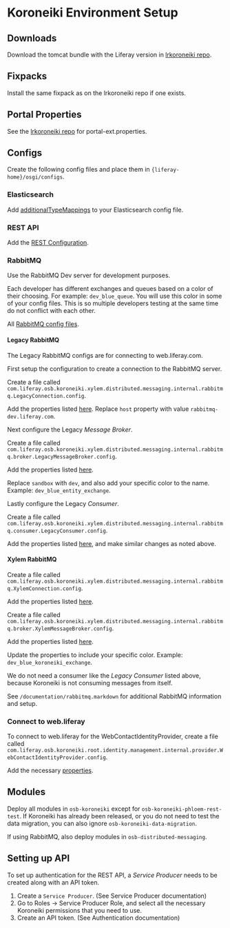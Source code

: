 # Koroneiki Environment Setup

## Downloads

Download the tomcat bundle with the Liferay version in [lrkoroneiki repo](https://github.com/dxpcloud/lrkoroneiki/blob/master/gradle.properties).

## Fixpacks

Install the same fixpack as on the lrkoroneiki repo if one exists.

## Portal Properties

See the [lrkoroneiki repo](https://github.com/dxpcloud/lrkoroneiki/blob/master/lcp/liferay/config/common/portal-all.properties) for portal-ext.properties.

## Configs

Create the following config files and place them in `{liferay-home}/osgi/configs`.

### Elasticsearch

Add [additionalTypeMappings](https://github.com/dxpcloud/lrkoroneiki/blob/master/lcp/liferay/config/common/com.liferay.portal.search.elasticsearch6.configuration.ElasticsearchConfiguration.config#L1) to your Elasticsearch config file.

### REST API

Add the [REST Configuration](https://github.com/dxpcloud/lrkoroneiki/blob/master/lcp/liferay/config/common/com.liferay.osb.koroneiki.phloem.rest.internal.jaxrs.application.KoroneikiRESTApplication.config).

### RabbitMQ

Use the RabbitMQ Dev server for development purposes.

Each developer has different exchanges and queues based on a color of their choosing. For example: `dev_blue_queue`. You will use this color in some of your config files. This is so multiple developers testing at the same time do not conflict with each other.

All [RabbitMQ config files](https://github.com/dxpcloud/lrkoroneiki/tree/master/lcp/liferay/config/dev).

#### Legacy RabbitMQ

The Legacy RabbitMQ configs are for connecting to web.liferay.com.

First setup the configuration to create a connection to the RabbitMQ server.

Create a file called `com.liferay.osb.koroneiki.xylem.distributed.messaging.internal.rabbitmq.LegacyConnection.config`.

Add the properties listed [here](https://github.com/dxpcloud/lrkoroneiki/blob/master/lcp/liferay/config/dev/com.liferay.osb.koroneiki.xylem.distributed.messaging.internal.rabbitmq.LegacyConnection.config). Replace `host` property with value `rabbitmq-dev.liferay.com`.

Next configure the Legacy *Message Broker*.

Create a file called `com.liferay.osb.koroneiki.xylem.distributed.messaging.internal.rabbitmq.broker.LegacyMessageBroker.config`.

Add the properties listed [here](https://github.com/dxpcloud/lrkoroneiki/blob/master/lcp/liferay/config/dev/com.liferay.osb.koroneiki.xylem.distributed.messaging.internal.rabbitmq.broker.LegacyMessageBroker.config).

Replace `sandbox` with `dev`, and also add your specific color to the name. Example: `dev_blue_entity_exchange`.

Lastly configure the Legacy *Consumer*.

Create a file called `com.liferay.osb.koroneiki.xylem.distributed.messaging.internal.rabbitmq.consumer.LegacyConsumer.config`.

Add the properties listed [here](com.liferay.osb.koroneiki.xylem.distributed.messaging.internal.rabbitmq.consumer.LegacyConsumer.config), and make similar changes as noted above.

#### Xylem RabbitMQ

Create a file called `com.liferay.osb.koroneiki.xylem.distributed.messaging.internal.rabbitmq.XylemConnection.config`.

Add the properties listed [here](https://github.com/liferay/lfrsite-team-able/blob/master/customer/sandbox-2/portal/modules/private/apps/osb-customer/osb-customer-rabbitmq-connector/osb-customer-rabbitmq-connector-service/src/main/resources/portlet-ext.properties).

Create a file called `com.liferay.osb.koroneiki.xylem.distributed.messaging.internal.rabbitmq.broker.XylemMessageBroker.config`.

Add the properties listed [here](https://github.com/dxpcloud/lrkoroneiki/blob/master/lcp/liferay/config/dev/com.liferay.osb.koroneiki.xylem.distributed.messaging.internal.rabbitmq.broker.XylemMessageBroker.config).

Update the properties to include your specific color. Example: `dev_blue_koroneiki_exchange`.

We do not need a consumer like the *Legacy Consumer* listed above, because Koroneiki is not consuming messages from itself.

See `/documentation/rabbitmq.markdown` for additional RabbitMQ information and setup.

### Connect to web.liferay

To connect to web.liferay for the WebContactIdentityProvider, create a file called `com.liferay.osb.koroneiki.root.identity.management.internal.provider.WebContactIdentityProvider.config`.

Add the necessary [properties](https://github.com/dxpcloud/lrkoroneiki/blob/master/lcp/liferay/config/dev/com.liferay.osb.koroneiki.root.identity.management.internal.provider.WebContactIdentityProvider.config).

## Modules

Deploy all modules in `osb-koroneiki` except for `osb-koroneiki-phloem-rest-test`. If Koroneiki has already been released, or you do not need to test the data migration, you can also ignore `osb-koroneiki-data-migration`.

If using RabbitMQ, also deploy modules in `osb-distributed-messaging`.

## Setting up API

To set up authentication for the REST API, a *Service Producer* needs to be created along with an API token.

1. Create a `Service Producer`. (See Service Producer documentation)
2. Go to Roles &rarr; Service Producer Role, and select all the necessary Koroneiki permissions that you need to use.
3. Create an API token. (See Authentication documentation)